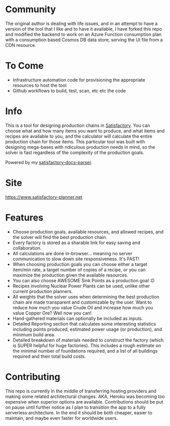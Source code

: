 # Community

The original author is dealing with life issues, and in an attempt to have a version of the tool that I like and to have it available, I have forked this repo and modified the backend to work on an Azure Function consumption plan with a consumption based Cosmos DB data store, serving the UI file from a CDN resource.

# To Come

* Infrastructure automation code for provisioning the appropriate resources to host the tool
* Github workflows to build, test, scan, etc etc the code

# Info

This is a tool for designing production chains in [Satisfactory](https://www.satisfactorygame.com/). You can choose what and how many items you want to produce, and what items and recipes are available to you, and the calculator will calculate the entire production chain for those items. This particular tool was built with designing mega-bases with ridiculous production needs in mind, so the solver is fast regardless of the complexity of the production goals.

Powered by my [satisfactory-docs-parser](https://github.com/lydianlights/satisfactory-docs-parser).

# Site

https://www.satisfactory-planner.net

# Features

-   Choose production goals, available resources, and allowed recipes, and the solver will find the best production chain.
-   Every factory is stored as a sharable link for easy saving and collaboration.
-   All calculations are done in-browser... meaning no server communication to slow down site responsiveness. It's FAST!
-   When choosing production goals you can choose either a target item/min rate, a target number of copies of a recipe, or you can maximize the production given the available resources.
-   You can also choose AWESOME Sink Points as a production goal :D
-   Recipes involving Nuclear Power Plants can be used, unlike other current production planners.
-   All weights that the solver uses when determining the best production chain are made transparent and customizable by the user. Want to reduce how much you value Crude Oil and increase how much you value Copper Ore? Well now you can!
-   Hand-gathered materials can optionally be included as inputs.
-   Detailed Reporting section that calculates some interesting statistics including points produced, estimated power usage (or production), and minimum build area.
-   Detailed breakdown of materials needed to construct the factory (which is SUPER helpful for huge factories). This includes a rough estimate on the minimal number of foundations required, and a list of all buildings required and their total build costs.

# Contributing

This repo is currently in the middle of transferring hosting providers and making some related architectural changes. AKA, Heroku was becoming too expensive when superior options are available. Contributions should be put on pause until further notice as I plan to transition the app to a fully serverless architecture. In the end it should be both cheaper, easier to maintain, and maybe even faster for worldwide users.

